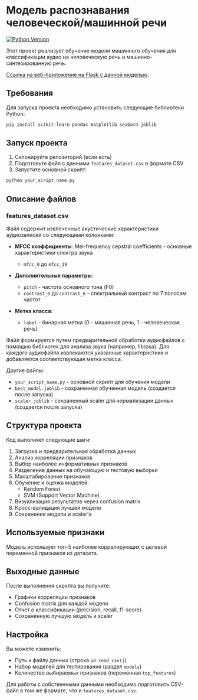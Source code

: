 # Модель распознавания человеческой/машинной речи

[![Python Version](https://img.shields.io/badge/python-3.7%2B-blue)](https://www.python.org/)

Этот проект реализует обучение модели машинного обучения для классификации аудио на человеческую речь и машинно-синтезированную речь.

[Ссылка на веб-приложение на Flask с данной моделью](https://github.com/olesiakazakova/Robot-V-Zvonkah/tree/main).

## Требования

Для запуска проекта необходимо установить следующие библиотеки Python:
```bash
pip install scikit-learn pandas matplotlib seaborn joblib
```

## Запуск проекта

1. Склонируйте репозиторий (если есть)
2. Подготовьте файл с данными `features_dataset.csv` в формате CSV
3. Запустите основной скрипт:
```bash
python your_script_name.py
```

## Описание файлов

### features_dataset.csv

Файл содержит извлеченные акустические характеристики аудиозаписей со следующими колонками:

- **MFCC коэффициенты**: Mel-frequency cepstral coefficients - основные характеристики спектра звука
  - `mfcc_0` до `mfcc_19`

- **Дополнительные параметры**:
  - `pitch` - частота основного тона (F0)
  - `contrast_0` до `contrast_6` - спектральный контраст по 7 полосам частот

- **Метка класса**:
  - `label` - бинарная метка (0 - машинная речь, 1 - человеческая речь)

Файл формируется путем предварительной обработки аудиофайлов с помощью библиотек для анализа звука (например, librosa). Для каждого аудиофайла извлекаются указанные характеристики и добавляется соответствующая метка класса.

Другие файлы:
- `your_script_name.py` - основной скрипт для обучения модели
- `best_model.joblib` - сохраненная обученная модель (создается после запуска)
- `scaler.joblib` - сохраненный scaler для нормализации данных (создается после запуска)
## Структура проекта

Код выполняет следующие шаги:

1. Загрузка и предварительная обработка данных
2. Анализ корреляции признаков
3. Выбор наиболее информативных признаков
4. Разделение данных на обучающую и тестовую выборки
5. Масштабирование признаков
6. Обучение и оценка моделей:
   - Random Forest
   - SVM (Support Vector Machine)
7. Визуализация результатов через confusion matrix
8. Кросс-валидация лучшей модели
9. Сохранение модели и scaler'а

## Используемые признаки

Модель использует топ-5 наиболее коррелирующих с целевой переменной признаков из датасета.

## Выходные данные

После выполнения скрипта вы получите:
- Графики корреляции признаков
- Confusion matrix для каждой модели
- Отчет о классификации (precision, recall, f1-score)
- Сохраненную лучшую модель и scaler

## Настройка

Вы можете изменить:
- Путь к файлу данных (строка `pd.read_csv()`)
- Набор моделей для тестирования (раздел `models`)
- Количество выбираемых признаков (переменная `top_features`)

Для работы с собственными данными необходимо подготовить CSV-файл в том же формате, что и `features_dataset.csv`.